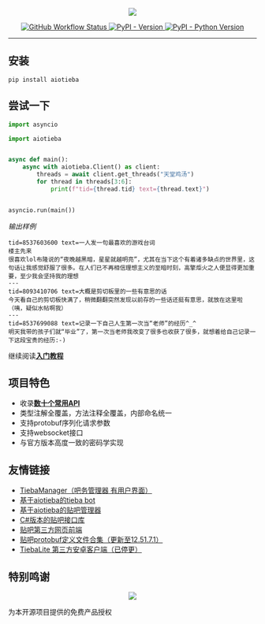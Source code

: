 <p align="center">
<a href="https://socialify.git.ci">
    <img src="https://user-images.githubusercontent.com/48282276/217530379-1348f7c5-7056-48f4-8c64-1c74caf5497c.svg">
</a>
</p>

<div align="center">
<p>
<a href="https://github.com/lumina37/aiotieba/actions">
    <img src="https://img.shields.io/github/actions/workflow/status/lumina37/aiotieba/CI.yml?branch=develop&label=CI&logo=github&style=flat-square" alt="GitHub Workflow Status">
</a>
<a href="https://pypi.org/project/aiotieba">
    <img src="https://img.shields.io/pypi/v/aiotieba?color=g&style=flat-square" alt="PyPI - Version">
</a>
<a href="https://pypi.org/project/aiotieba">
    <img src="https://img.shields.io/pypi/pyversions/aiotieba?style=flat-square" alt="PyPI - Python Version">
</a>
</p>
</div>

---

## 安装

```shell
pip install aiotieba
```

## 尝试一下

```python
import asyncio

import aiotieba


async def main():
    async with aiotieba.Client() as client:
        threads = await client.get_threads("天堂鸡汤")
        for thread in threads[3:6]:
            print(f"tid={thread.tid} text={thread.text}")


asyncio.run(main())
```

*输出样例*

```log
tid=8537603600 text=一人发一句最喜欢的游戏台词
楼主先来
很喜欢lol布隆说的“夜晚越黑暗，星星就越明亮”，尤其在当下这个有着诸多缺点的世界里，这句话让我感觉舒服了很多。在人们已不再相信理想主义的至暗时刻，高擎炬火之人便显得更加重要，至少我会坚持我的理想
---
tid=8093410706 text=大概是剪切板里的一些有意思的话
今天看自己的剪切板快满了，稍微翻翻突然发现以前存的一些话还挺有意思，就放在这里啦
（咦，疑似水帖啊我）
---
tid=8537699088 text=记录一下自己人生第一次当“老师”的经历^_^
明天我带的孩子们就“毕业”了，第一次当老师我改变了很多也收获了很多，就想着给自己记录一下这段宝贵的经历:-)
```

继续阅读[**入门教程**](https://aiotieba.cc/tutorial/start)

## 项目特色

+ 收录[**数十个常用API**](https://github.com/lumina37/aiotieba/tree/develop/aiotieba/api)
+ 类型注解全覆盖，方法注释全覆盖，内部命名统一
+ 支持protobuf序列化请求参数
+ 支持websocket接口
+ 与官方版本高度一致的密码学实现

## 友情链接

+ [TiebaManager（吧务管理器 有用户界面）](https://github.com/dog194/TiebaManager)
+ [基于aiotieba的tieba bot](https://github.com/adk23333/BungleCat)
+ [基于aiotieba的贴吧管理器](https://github.com/adk23333/tieba-admin)
+ [C#版本的贴吧接口库](https://github.com/BaWuZhuShou/AioTieba4DotNet)
+ [贴吧第三方网页前端](https://0xacab.org/johnxina/rat)
+ [贴吧protobuf定义文件合集（更新至12.51.7.1）](https://github.com/n0099/tbclient.protobuf)
+ [TiebaLite 第三方安卓客户端（已停更）](https://github.com/HuanCheng65/TiebaLite/tree/4.0-dev)

## 特别鸣谢

<p align="center">
<a href="https://jb.gg/OpenSourceSupport">
    <img src="https://resources.jetbrains.com/storage/products/company/brand/logos/jb_beam.svg">
</a>
</p>

为本开源项目提供的免费产品授权
